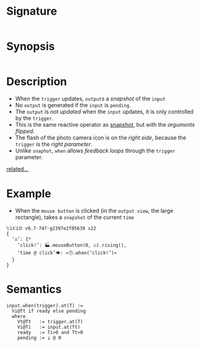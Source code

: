 # Signature
```vikid-signature
```

# Synopsis
```vikid-synopsis
```

# Description
- When the `trigger` updates, `output`s a _snapshot_ of the `input`
- No `output` is generated if the `input` is `pending`.
- The `output` is _not updated_ when the `input` updates, it is only controlled by the `trigger`.
- This is the same reactive operator as [snapshot](/refman/overloads/snapshot_509_0JacUv6cPrekp6nznRwI), but with the _arguments flipped_.
- The flash of the photo camera icon is on the _right side_, because the `trigger` is the _right parameter_.
- Unlike `snaphot`, `when` allows _feedback loops_ through the `trigger` parameter.

[related...](http://reactivex.io/documentation/operators/sample.html)

# Example

- When the `mouse button` is clicked (in the `output view`, the large rectangle), takes a `snapshot` of the current `time`

```vikid-script
𝕍i𝕂i𝔻 v0.7-747-g2397e2f05639 s22
{ 
  ‘⌂’: {* 
    ‘click!’: 🏭.mouseButton(0, ☑).rising(),
    ‘time @ click’👁: «🕒.when(‘click!’)»
  }
}
```

# Semantics

```pseudo
input.when(trigger).at(T) := 
  Vi@Tt if ready else pending
  where
    Vt@Tt   := trigger.at(T)
    Vi@Ti   := input.at(Tt)
    ready   := Ti>0 and Tt>0
    pending := ⊥ @ 0
```


